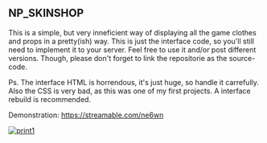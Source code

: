 ## NP_SKINSHOP

This is a simple, but very inneficient way of displaying all the game clothes and props in a pretty(ish) way.
This is just the interface code, so you'll still need to implement it to your server.
Feel free to use it and/or post different versions. Though, please don't forget to link the repositorie as the source-code.

Ps. The interface HTML is horrendous, it's just huge, so handle it carrefully. Also the CSS is very bad, as this was one of my first projects. A interface rebuild is recommended.

Demonstration: https://streamable.com/ne6wn

[![print1](https://imgur.com/zUnh5Gj.png)](https://imgur.com/zUnh5Gj.png)
